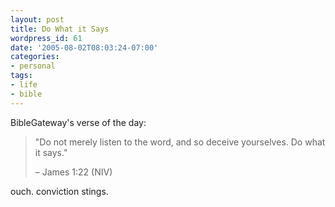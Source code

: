 ```yaml
---
layout: post
title: Do What it Says
wordpress_id: 61
date: '2005-08-02T08:03:24-07:00'
categories:
- personal
tags:
- life
- bible
---
```

BibleGateway's verse of the day:

> "Do not merely listen to the word, and so deceive yourselves. Do what it says."
>
> <footer>– James 1:22 (NIV)</footer>

ouch.  conviction stings.
